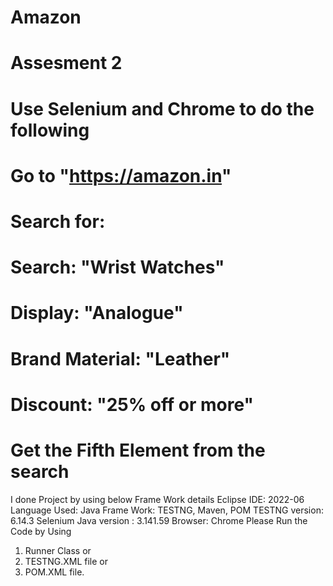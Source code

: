 # Amazon 
# Assesment 2
# Use Selenium and Chrome to do the following
# Go to "https://amazon.in"
# Search for:
  # Search: "Wrist Watches"
  # Display: "Analogue"
  # Brand Material: "Leather"
  # Discount: "25% off or more"
# Get the Fifth Element from the search


I done Project by using below Frame Work details 
Eclipse IDE: 2022-06
Language Used: Java 
Frame Work: TESTNG, Maven, POM
TESTNG version: 6.14.3
Selenium Java version : 3.141.59
Browser: Chrome
Please Run the Code by Using 
 1. Runner Class or
 2. TESTNG.XML file or
 3. POM.XML file.




